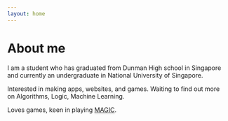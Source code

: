 ```yaml
---
layout: home
---
```

# About me

I am a student who has graduated from Dunman High school in Singapore and currently an undergraduate in National University of Singapore.

Interested in making apps, websites, and games. <self-learned enthusiast in coding>
Waiting to find out more on Algorithms, Logic, Machine Learning.

Loves games, keen in playing [MAGIC](https://magic.wizards.com/en).
